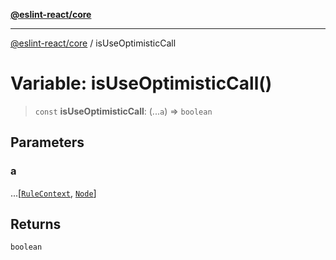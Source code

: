 [**@eslint-react/core**](../README.md)

***

[@eslint-react/core](../README.md) / isUseOptimisticCall

# Variable: isUseOptimisticCall()

> `const` **isUseOptimisticCall**: (...`a`) => `boolean`

## Parameters

### a

...\[[`RuleContext`](../-internal-/type-aliases/RuleContext.md), [`Node`](../-internal-/type-aliases/Node.md)\]

## Returns

`boolean`

